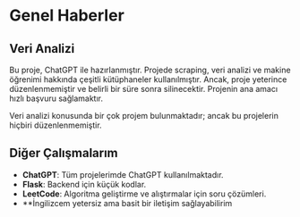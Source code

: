 # Genel Haberler

## Veri Analizi

Bu proje, ChatGPT ile hazırlanmıştır. Projede scraping, veri analizi ve makine öğrenimi hakkında çeşitli kütüphaneler kullanılmıştır. Ancak, proje yeterince düzenlenmemiştir ve belirli bir süre sonra silinecektir. Projenin ana amacı hızlı başvuru sağlamaktır.

Veri analizi konusunda bir çok projem bulunmaktadır; ancak bu projelerin hiçbiri düzenlenmemiştir.

## Diğer Çalışmalarım

- **ChatGPT**: Tüm projelerimde ChatGPT kullanılmaktadır.
- **Flask**: Backend için küçük kodlar.
- **LeetCode**: Algoritma geliştirme ve alıştırmalar için soru çözümleri.
- **İngilizcem yetersiz ama basit bir iletişim sağlayabilirim
